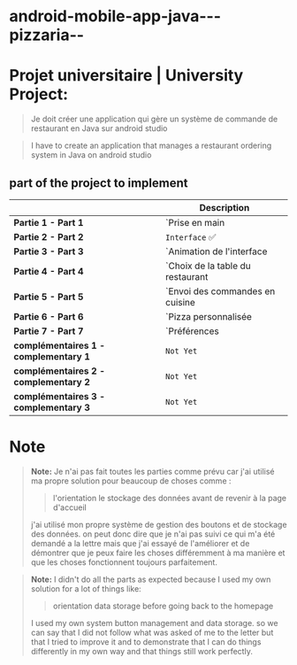 # android-mobile-app-java---pizzaria--
# Projet universitaire | University Project:

>Je doit  créer une application qui gère un système de commande de restaurant en Java sur android studio

>I have to create an application that manages a restaurant ordering system in Java on android studio

## part of the project to implement

|                						|Description					|
|---------------------------------------|-------------------------------|
|**Partie 1 - Part 1**						|`Prise en main | First Impression`✅            |
|**Partie 2 - Part 2**						|`Interface`     ✅       |
|**Partie 3 - Part 3**						|`Animation de l'interface | Animation of the interface`            ✅|
|**Partie 4 - Part 4**						|`Choix de la table du restaurant | Choice of restaurant table`            ✅|
|**Partie 5 - Part 5**						|`Envoi des commandes en cuisine | Sending orders to the kitchen`✅          |
|**Partie 6 - Part 6**						|`Pizza personnalisée | Personalized pizza`   ❌✅           |
|**Partie 7 - Part 7**						|`Préférences | Preferences`            |
|**complémentaires 1 - complementary 1**    |`Not Yet`|
|**complémentaires 2 - complementary 2**    |`Not Yet`|
|**complémentaires 3 - complementary 3**    |`Not Yet`|


# Note
> **Note:** Je n'ai pas fait toutes les parties comme prévu car j'ai utilisé ma propre solution pour beaucoup de choses comme : 
> >l'orientation
> >le stockage des données avant de revenir à la page d'accueil 
> 
> j'ai utilisé mon propre système de gestion des boutons et de stockage des données. 
> on peut donc dire que je n'ai pas suivi ce qui m'a été demandé a la lettre mais que j'ai essayé de l'améliorer et de démontrer que je peux faire les choses différemment à ma manière et que les choses fonctionnent toujours parfaitement.

> **Note:** I didn't do all the parts as expected because I used my own solution for a lot of things like: 
> >orientation
> > data storage before going back to the homepage 
>
>I used my own system button management and data storage.
> so we can say that I did not follow what was asked of me to the letter but that I tried to improve it and to demonstrate that I can do things differently in my own way and that things still work perfectly.

